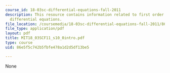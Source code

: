 ```yaml
---
course_id: 18-03sc-differential-equations-fall-2011
description: This resource contains information related to first order autonomous
  differential equations.
file_location: /coursemedia/18-03sc-differential-equations-fall-2011/86e5f5c742b5fbfe478a1d2d5df13be5_MIT18_03SCF11_s10_0intro.pdf
file_type: application/pdf
layout: pdf
title: MIT18_03SCF11_s10_0intro.pdf
type: course
uid: 86e5f5c742b5fbfe478a1d2d5df13be5

---
```

None